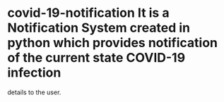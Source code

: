 # covid-19-notification It is a Notification System created in python which provides notification of the current state COVID-19 infection
details to the user.
